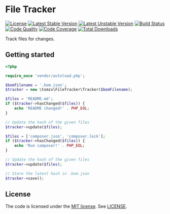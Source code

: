 # File Tracker

[![License](https://poser.pugx.org/tomzx/file-tracker/license.svg)](https://packagist.org/packages/tomzx/file-tracker)
[![Latest Stable Version](https://poser.pugx.org/tomzx/file-tracker/v/stable.svg)](https://packagist.org/packages/tomzx/file-tracker)
[![Latest Unstable Version](https://poser.pugx.org/tomzx/file-tracker/v/unstable.svg)](https://packagist.org/packages/tomzx/file-tracker)
[![Build Status](https://img.shields.io/travis/tomzx/file-tracker.svg)](https://travis-ci.org/tomzx/file-tracker)
[![Code Quality](https://img.shields.io/scrutinizer/g/tomzx/file-tracker.svg)](https://scrutinizer-ci.com/g/tomzx/file-tracker/code-structure)
[![Code Coverage](https://img.shields.io/scrutinizer/coverage/g/tomzx/file-tracker.svg)](https://scrutinizer-ci.com/g/tomzx/file-tracker)
[![Total Downloads](https://img.shields.io/packagist/dt/tomzx/file-tracker.svg)](https://packagist.org/packages/tomzx/file-tracker)

Track files for changes.

## Getting started

```php
<?php

require_once 'vendor/autoload.php';

$bomFilename = '.bom.json';
$tracker = new \tomzx\FileTracker\Tracker($bomFilename);

$files = 'README.md';
if ($tracker->hasChanged($files)) {
	echo 'README changed!' . PHP_EOL;
}

// Update the hash of the given files
$tracker->update($files);

$files = ['composer.json', 'composer.lock'];
if ($tracker->hasChanged($files)) {
	echo 'Run composer!' . PHP_EOL;
}

// Update the hash of the given files
$tracker->update($files);

// Store the latest hash in .bom.json
$tracker->save();

```

## License

The code is licensed under the [MIT license](http://choosealicense.com/licenses/mit/). See [LICENSE](LICENSE).
